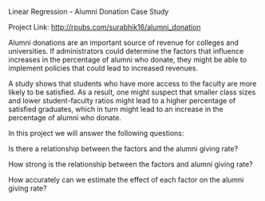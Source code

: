 Linear Regression - Alumni Donation Case Study

Project Link: http://rpubs.com/surabhik16/alumni_donation

Alumni donations are an important source of revenue for colleges and universities. If administrators could determine the factors that influence increases in the percentage of alumni who donate, they might be able to implement policies that could lead to increased revenues.

A study shows that students who have more access to the faculty are more likely to be satisfied. As a result, one might suspect that smaller class sizes and lower student-faculty ratios might lead to a higher percentage of satisfied graduates, which in turn might lead to an increase in the percentage of alumni who donate.

In this project we will answer the following questions:

Is there a relationship between the factors and the alumni giving rate?

How strong is the relationship between the factors and alumni giving rate?

How accurately can we estimate the effect of each factor on the alumni giving rate?
